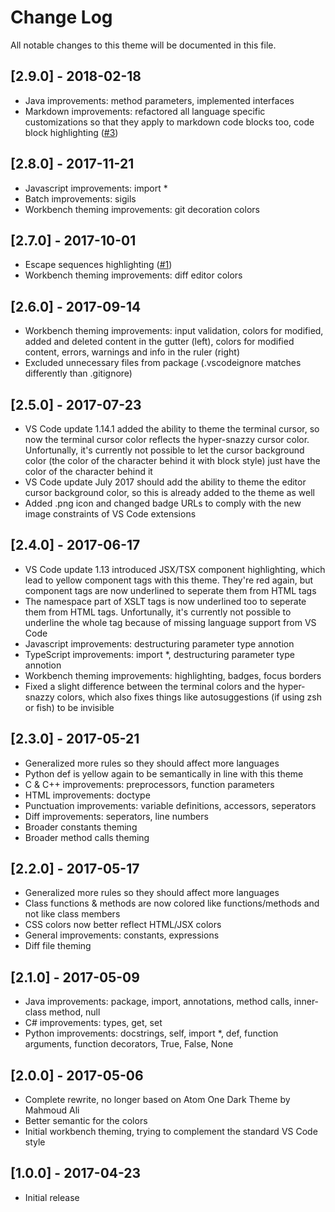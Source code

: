 # Change Log

All notable changes to this theme will be documented in this file.

## [2.9.0] - 2018-02-18

- Java improvements: method parameters, implemented interfaces
- Markdown improvements: refactored all language specific customizations so that they apply to markdown code blocks too, code block highlighting ([#3](https://github.com/alexanderbast/vscode-snazzy/issues/3))

## [2.8.0] - 2017-11-21

- Javascript improvements: import *
- Batch improvements: sigils
- Workbench theming improvements: git decoration colors

## [2.7.0] - 2017-10-01

- Escape sequences highlighting ([#1](https://github.com/alexanderbast/vscode-snazzy/issues/1))
- Workbench theming improvements: diff editor colors

## [2.6.0] - 2017-09-14

- Workbench theming improvements: input validation, colors for modified, added and deleted content in the gutter (left), colors for modified content, errors, warnings and info in the ruler (right)
- Excluded unnecessary files from package (.vscodeignore matches differently than .gitignore)

## [2.5.0] - 2017-07-23

- VS Code update 1.14.1 added the ability to theme the terminal cursor, so now the terminal cursor color reflects the hyper-snazzy cursor color. Unfortunally, it's currently not possible to let the cursor background color (the color of the character behind it with block style) just have the color of the character behind it
- VS Code update July 2017 should add the ability to theme the editor cursor background color, so this is already added to the theme as well
- Added .png icon and changed badge URLs to comply with the new image constraints of VS Code extensions

## [2.4.0] - 2017-06-17

- VS Code update 1.13 introduced JSX/TSX component highlighting, which lead to yellow component tags with this theme. They're red again, but component tags are now underlined to seperate them from HTML tags
- The namespace part of XSLT tags is now underlined too to seperate them from HTML tags. Unfortunally, it's currently not possible to underline the whole tag because of missing language support from VS Code
- Javascript improvements: destructuring parameter type annotion
- TypeScript improvements: import *, destructuring parameter type annotion
- Workbench theming improvements: highlighting, badges, focus borders
- Fixed a slight difference between the terminal colors and the hyper-snazzy colors, which also fixes things like autosuggestions (if using zsh or fish) to be invisible

## [2.3.0] - 2017-05-21

- Generalized more rules so they should affect more languages
- Python def is yellow again to be semantically in line with this theme
- C & C++ improvements: preprocessors, function parameters
- HTML improvements: doctype
- Punctuation improvements: variable definitions, accessors, seperators
- Diff improvements: seperators, line numbers
- Broader constants theming
- Broader method calls theming

## [2.2.0] - 2017-05-17

- Generalized more rules so they should affect more languages
- Class functions & methods are now colored like functions/methods and not like class members
- CSS colors now better reflect HTML/JSX colors
- General improvements: constants, expressions
- Diff file theming

## [2.1.0] - 2017-05-09

- Java improvements: package, import, annotations, method calls, inner-class method, null
- C# improvements: types, get, set
- Python improvements: docstrings, self, import *, def, function arguments, function decorators, True, False, None

## [2.0.0] - 2017-05-06

- Complete rewrite, no longer based on Atom One Dark Theme by Mahmoud Ali
- Better semantic for the colors
- Initial workbench theming, trying to complement the standard VS Code style

## [1.0.0] - 2017-04-23

- Initial release
